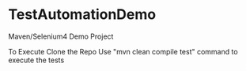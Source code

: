 # TestAutomationDemo
Maven/Selenium4 Demo Project

To Execute Clone the Repo
Use "mvn clean compile test" command to execute the tests
